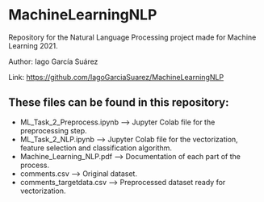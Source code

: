 # MachineLearningNLP
Repository for the Natural Language Processing project made for Machine Learning 2021.

Author: Iago García Suárez

Link: https://github.com/IagoGarciaSuarez/MachineLearningNLP

## These files can be found in this repository:
- ML_Task_2_Preprocess.ipynb --> Jupyter Colab file for the preprocessing step.
- ML_Task_2_NLP.ipynb --> Jupyter Colab file for the vectorization, feature selection and classification algorithm.
- Machine_Learning_NLP.pdf --> Documentation of each part of the process.
- comments.csv --> Original dataset.
- comments_targetdata.csv --> Preprocessed dataset ready for vectorization.
